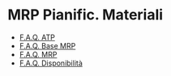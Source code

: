 # MRP Pianific. Materiali
- [F.A.Q. ATP](Sorgenti/FAQ/TA/B£AMO/M5ATPR.md)
- [F.A.Q. Base MRP](Sorgenti/FAQ/TA/B£AMO/M5BASE.md)
- [F.A.Q. MRP](Sorgenti/FAQ/TA/B£AMO/M5CMRP.md)
- [F.A.Q. Disponibilità](Sorgenti/FAQ/TA/B£AMO/M5DISP.md)
